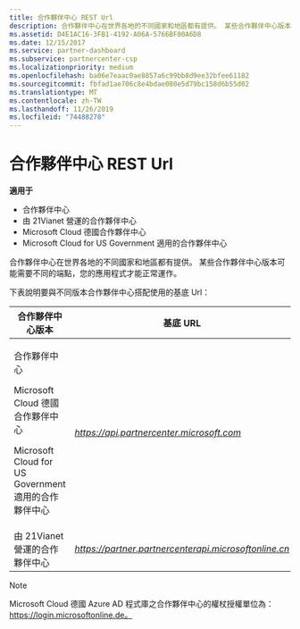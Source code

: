 ```yaml
---
title: 合作夥伴中心 REST Url
description: 合作夥伴中心在世界各地的不同國家和地區都有提供。 某些合作夥伴中心版本可能需要不同的端點，您的應用程式才能正常運作。
ms.assetid: D4E1AC16-3FB1-4192-A06A-5766BF00A6D8
ms.date: 12/15/2017
ms.service: partner-dashboard
ms.subservice: partnercenter-csp
ms.localizationpriority: medium
ms.openlocfilehash: ba06e7eaac0ae8857a6c99bb8d9ee32bfee61182
ms.sourcegitcommit: fbfad1ae706c8e4bdae080e5d79bc158d6b55d02
ms.translationtype: MT
ms.contentlocale: zh-TW
ms.lasthandoff: 11/26/2019
ms.locfileid: "74488278"
---
```

# <a name="partner-center-rest-urls"></a>合作夥伴中心 REST Url


**適用于**

- 合作夥伴中心
- 由 21Vianet 營運的合作夥伴中心
- Microsoft Cloud 德國合作夥伴中心
- Microsoft Cloud for US Government 適用的合作夥伴中心

合作夥伴中心在世界各地的不同國家和地區都有提供。 某些合作夥伴中心版本可能需要不同的端點，您的應用程式才能正常運作。

下表說明要與不同版本合作夥伴中心搭配使用的基底 Url：

<table>
<colgroup>
<col style="width: 50%" />
<col style="width: 50%" />
</colgroup>
<thead>
<tr class="header">
<th>合作夥伴中心版本</th>
<th>基底 URL</th>
</tr>
</thead>
<tbody>
<tr class="odd">
<td><p>合作夥伴中心</p>
<p>Microsoft Cloud 德國合作夥伴中心</p>
<p>Microsoft Cloud for US Government 適用的合作夥伴中心</p></td>
<td><em><a href="https://api.partnercenter.microsoft.com">https://api.partnercenter.microsoft.com</a></em></td>
</tr>
<tr class="even">
<td>由 21Vianet 營運的合作夥伴中心</td>
<td><em><a href="https://partner.partnercenterapi.microsoftonline.cn">https://partner.partnercenterapi.microsoftonline.cn</a></em></td>
</tr>
</tbody>
</table>

 

>[!NOTE]
>Microsoft Cloud 德國 Azure AD 程式庫之合作夥伴中心的權杖授權單位為： https://login.microsoftonline.de。   

 

 

 




